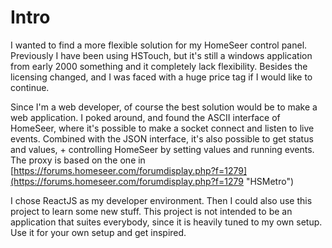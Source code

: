 # Intro #
I wanted to find a more flexible solution for my HomeSeer control panel. Previously I have been using HSTouch, but it's still a windows application from early 2000 something and it completely lack flexibility. Besides the licensing changed, and I was faced with a huge price tag if I would like to continue.

Since I'm a web developer, of course the best solution would be to make a web application. I poked around, and found the ASCII interface of HomeSeer, where it's possible to make a socket connect and listen to live events. Combined with the JSON interface, it's also possible to get status and values, + controlling HomeSeer by setting values and running events. The proxy is based on the one in [https://forums.homeseer.com/forumdisplay.php?f=1279](https://forums.homeseer.com/forumdisplay.php?f=1279 "HSMetro")

I chose ReactJS as my developer environment. Then I could also use this project to learn some new stuff. This project is not intended to be an application that suites everybody, since it is heavily tuned to my own setup. Use it for your own setup and get inspired.
